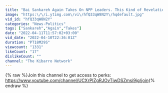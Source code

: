 ```yaml
---
title: "Bai Sankareh Again Takes On NPP Leaders. This Kind of Revelations we missed. listen"
image: "https:\/\/i.ytimg.com\/vi\/hfQ33qW8N2Y\/hqdefault.jpg"
vid_id: "hfQ33qW8N2Y"
categories: "News-Politics"
tags: ["Sankareh","Again","Takes"]
date: "2022-04-11T11:57:02+03:00"
vid_date: "2022-04-10T22:36:01Z"
duration: "PT18M29S"
viewcount: "1331"
likeCount: "17"
dislikeCount: ""
channel: "The Kibarro Network"
---
```

{% raw %}Join this channel to get access to perks:<br /><a rel="nofollow" target="blank" href="https://www.youtube.com/channel/UCXrPIZgRJOvTiwDSZmsi9ig/join">https://www.youtube.com/channel/UCXrPIZgRJOvTiwDSZmsi9ig/join</a>{% endraw %}
